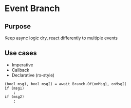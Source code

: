 # Event Branch
## Purpose
  Keep async logic dry, react differently to multiple events

## Use cases
  * Imperative
  * Callback 
  * Declarative (rx-style) 


```
(bool msg1, bool msg2) = await Branch.Of(onMsg1, onMsg2)
if (msg1)
    ;
if (msg2)
    ;
```
